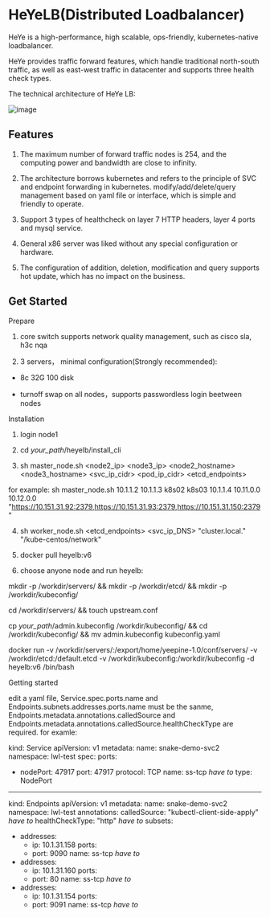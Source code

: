 # HeYeLB(Distributed Loadbalancer)

HeYe is a high-performance, high scalable, ops-friendly, kubernetes-native loadbalancer.

HeYe provides traffic forward features, which handle traditional north-south traffic, as well as east-west traffic in datacenter and supports three health check types.

The technical architecture of HeYe LB:

![image](https://user-images.githubusercontent.com/104561610/167753755-4b40ea7d-1c8f-4d2d-b2ec-bb1436025e93.png)

Features
------------------------
1. The maximum number of forward traffic nodes is 254, and the computing power and bandwidth are close to infinity.

2. The architecture borrows kubernetes and refers to the principle of SVC and endpoint forwarding in kubernetes. modify/add/delete/query management based on yaml file or interface, which is simple and friendly to operate.

3. Support 3 types of healthcheck on layer 7 HTTP headers, layer 4 ports and mysql service.

4. General x86 server was liked without any special configuration or hardware.

5. The configuration of addition, deletion, modification and query supports hot update, which has no impact on the business.


Get Started
----------------------------
Prepare

1. core switch supports network quality management, such as cisco sla, h3c nqa

2. 3 servers， minimal configuration(Strongly recommended): 

* 8c 32G 100 disk

* turnoff swap on all nodes，supports passwordless login beetween nodes

Installation

1. login node1
 
2. cd *your_path*/heyelb/install_cli

3. sh master_node.sh <node2_ip> <node3_ip> <node2_hostname> <node3_hostname> <vip> <svc_ip_cidr> <pod_ip_cidr> <etcd_endpoints>
  
  for example: sh master_node.sh 10.1.1.2 10.1.1.3 k8s02 k8s03 10.1.1.4 10.11.0.0 10.12.0.0 "https://10.151.31.92:2379,https://10.151.31.93:2379,https://10.151.31.150:2379"
  
4. sh worker_node.sh <vip> <etcd_endpoints> <svc_ip_DNS>  "cluster.local." "/kube-centos/network"
  
5. docker pull heyelb:v6
  
6. choose anyone node and run heyelb:
  
  mkdir -p /workdir/servers/ && mkdir -p /workdir/etcd/ && mkdir -p /workdir/kubeconfig/ 
  
  cd /workdir/servers/ && touch upstream.conf 
  
  cp *your_path*/admin.kubeconfig /workdir/kubeconfig/ && cd /workdir/kubeconfig/ && mv admin.kubeconfig kubeconfig.yaml
  
  docker run -v /workdir/servers/:/export/home/yeepine-1.0/conf/servers/ -v /workdir/etcd:/default.etcd -v /workdir/kubeconfig:/workdir/kubeconfig -d heyelb:v6 /bin/bash

Getting started

edit a yaml file, Service.spec.ports.name and Endpoints.subnets.addresses.ports.name must be the sanme, Endpoints.metadata.annotations.calledSource and Endpoints.metadata.annotations.calledSource.healthCheckType are required. for examle: 
 
kind: Service
apiVersion: v1
metadata:
  name: snake-demo-svc2
  namespace: lwl-test
spec:
  ports:
  - nodePort: 47917
    port: 47917
    protocol: TCP
    name: ss-tcp                                *have to*
  type: NodePort 
---
kind: Endpoints
apiVersion: v1
metadata: 
  name: snake-demo-svc2
  namespace: lwl-test
  annotations:
    calledSource: "kubectl-client-side-apply"    *have to*
    healthCheckType: "http"                      *have to*
subsets:
- addresses:
  - ip: 10.1.31.158
  ports:
   - port: 9090
     name: ss-tcp                                *have to*
- addresses:
  - ip: 10.1.31.160
  ports:
   - port: 80
     name: ss-tcp                                *have to*
- addresses:
  - ip: 10.1.31.154
  ports:
   - port: 9091
     name: ss-tcp                                *have to*

